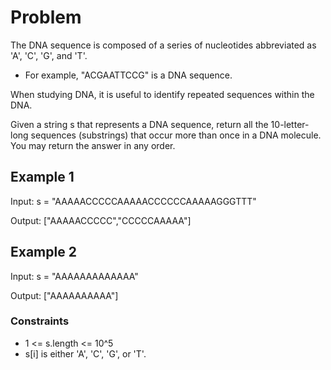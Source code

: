 # Problem

The DNA sequence is composed of a series of nucleotides abbreviated as 'A', 'C', 'G', and 'T'.

- For example, "ACGAATTCCG" is a DNA sequence.

When studying DNA, it is useful to identify repeated sequences within the DNA.

Given a string s that represents a DNA sequence, return all the 10-letter-long sequences (substrings) that occur more than once in a DNA molecule. You may return the answer in any order.

## Example 1

Input: s = "AAAAACCCCCAAAAACCCCCCAAAAAGGGTTT"

Output: ["AAAAACCCCC","CCCCCAAAAA"]

## Example 2

Input: s = "AAAAAAAAAAAAA"

Output: ["AAAAAAAAAA"]
 
### Constraints

- 1 <= s.length <= 10^5
- s[i] is either 'A', 'C', 'G', or 'T'.
